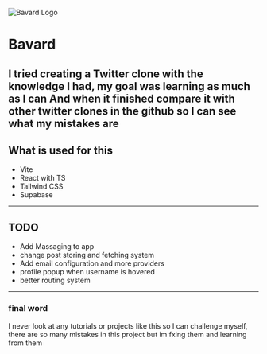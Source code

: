 ![Bavard Logo](https://media.licdn.com/dms/image/C4E0BAQHEk9EHjASDig/company-logo_200_200/0/1675070065130?e=1683158400&v=beta&t=cYD1NaA-Ijtk41pYasJC1tkAgKVtyJ6iljmmoSQlZY8)

# Bavard

I tried creating a Twitter clone with the knowledge I had, my goal was learning as much as I can And when it finished compare it with other twitter clones in the github so I can see what my mistakes are
---
## What is used for this
* Vite
* React with TS
* Tailwind CSS
* Supabase
---
## TODO
* Add Massaging to app
* change post storing and fetching system
* Add email configuration and more providers
* profile popup when username is hovered
* better routing system
---
### final word
I never look at any tutorials or projects like this so I can challenge myself, there are so many mistakes in this project but im fxing them and learning from them

